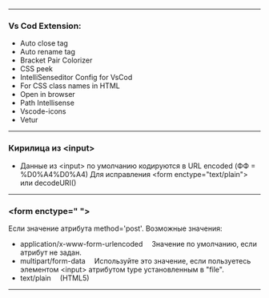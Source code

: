 ***
### Vs Cod Extension:
  * Auto close tag
  * Auto rename tag
  * Bracket Pair Colorizer
  * CSS peek
  * IntelliSenseditor Config for VsCod
  * For CSS class names in HTML
  * Open in browser
  * Path Intellisense
  * Vscode-icons
  * Vetur
***

### Кирилица из \<input>
* Данные из \<input> по умолчанию кодируются в  URL encoded (ФФ = %D0%A4%D0%A4)
Для исправления \<form enctype="text/plain"></form> или  decodeURI()
***

### \<form enctype=" "> </form>  
Если значение атрибута method='post'. 
Возможные значения:
* application/x-www-form-urlencoded  &emsp;Значение по умолчанию, если атрибут не задан.
* multipart/form-data  &emsp;Используйте это значение, если пользуетесь элементом \<input> атрибутом type установленным в "file".
* text/plain &emsp;(HTML5)
***
